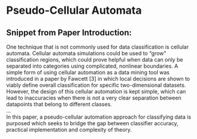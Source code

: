 # Pseudo-Cellular Automata

## Snippet from Paper Introduction:

One technique that is not commonly used for data classification is cellular automata.  Cellular automata simulations could be used to “grow” classification regions, which could prove helpful when data can only be separated into categories using complicated, nonlinear boundaries.  A simple form of using cellular automation as a data mining tool was introduced in a paper by Fawcett [3] in which local decisions are shown to viably define overall classification for specific two-dimensional datasets.  However, the design of this cellular automation is kept simple, which can lead to inaccuracies when there is not a very clear separation between datapoints that belong to different classes.  
...  
In this paper, a pseudo-cellular automation approach for classifying data is purposed which seeks to bridge the gap between classifier accuracy, practical implementation and complexity of theory.
